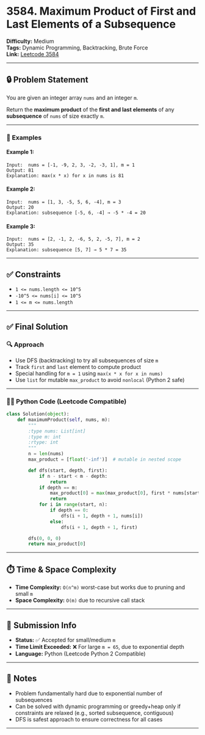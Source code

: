 # 3584. Maximum Product of First and Last Elements of a Subsequence

**Difficulty:** Medium  
**Tags:** Dynamic Programming, Backtracking, Brute Force  
**Link:** [Leetcode 3584](https://leetcode.com/problems/maximum-product-of-first-and-last-elements-of-a-subsequence/)

---

## 🔒 Problem Statement

You are given an integer array `nums` and an integer `m`.

Return the **maximum product** of the **first and last elements** of any **subsequence** of `nums` of size exactly `m`.

---

### 🧪 Examples

#### Example 1:
```
Input:  nums = [-1, -9, 2, 3, -2, -3, 1], m = 1
Output: 81
Explanation: max(x * x) for x in nums is 81
```

#### Example 2:
```
Input:  nums = [1, 3, -5, 5, 6, -4], m = 3
Output: 20
Explanation: subsequence [-5, 6, -4] → -5 * -4 = 20
```

#### Example 3:
```
Input:  nums = [2, -1, 2, -6, 5, 2, -5, 7], m = 2
Output: 35
Explanation: subsequence [5, 7] → 5 * 7 = 35
```

---

## ✅ Constraints

- `1 <= nums.length <= 10^5`
- `-10^5 <= nums[i] <= 10^5`
- `1 <= m <= nums.length`

---

## ✅ Final Solution

### 🔍 Approach

- Use DFS (backtracking) to try all subsequences of size `m`
- Track `first` and `last` element to compute product
- Special handling for `m = 1` using `max(x * x for x in nums)`
- Use `list` for mutable `max_product` to avoid `nonlocal` (Python 2 safe)

---

### 👨‍💻 Python Code (Leetcode Compatible)

```python
class Solution(object):
    def maximumProduct(self, nums, m):
        """
        :type nums: List[int]
        :type m: int
        :rtype: int
        """
        n = len(nums)
        max_product = [float('-inf')]  # mutable in nested scope

        def dfs(start, depth, first):
            if n - start < m - depth:
                return
            if depth == m:
                max_product[0] = max(max_product[0], first * nums[start - 1])
                return
            for i in range(start, n):
                if depth == 0:
                    dfs(i + 1, depth + 1, nums[i])
                else:
                    dfs(i + 1, depth + 1, first)

        dfs(0, 0, 0)
        return max_product[0]
```

---

## ⏱️ Time & Space Complexity

- **Time Complexity:** `O(n^m)` worst-case but works due to pruning and small `m`
- **Space Complexity:** `O(m)` due to recursive call stack

---

## 🧪 Submission Info

- **Status:** ✅ Accepted for small/medium `m`
- **Time Limit Exceeded:** ❌ For large `m = 65`, due to exponential depth
- **Language:** Python (Leetcode Python 2 Compatible)

---

## 🧠 Notes

- Problem fundamentally hard due to exponential number of subsequences
- Can be solved with dynamic programming or greedy+heap only if constraints are relaxed (e.g., sorted subsequence, contiguous)
- DFS is safest approach to ensure correctness for all cases

---
